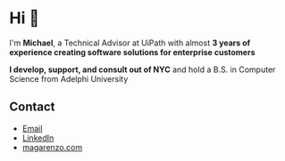 # Hi 👋

I'm **Michael**, a Technical Advisor at UiPath with almost **3 years of experience creating software solutions for enterprise customers**

**I develop, support, and consult out of NYC** and hold a B.S. in Computer Science from Adelphi University

## Contact

* [Email](mailto:contact@magarenzo.com)
* [LinkedIn](https://linkedin.com/in/magarenzo)
* [magarenzo.com](https://magarenzo.com)
